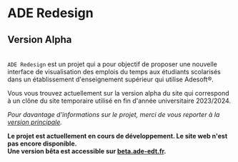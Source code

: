 # ADE Redesign

## Version Alpha

\
`ADE Redesign` est un projet qui a pour objectif de proposer une nouvelle interface de visualisation des emplois du temps aux étudiants scolarisés dans un établissement d'enseignement supérieur qui utilise Adesoft&#xAE;.

Vous vous trouvez actuellement sur la version alpha du site qui correspond à un clône du site temporaire utilisé en fin d'année universitaire 2023/2024.

_Pour davantage d'informations sur le projet, merci de vous reporter à la [version principale](https://github.com/CHALENCON-Yoan/ade-redesign/blob/main/README.md)._

**Le projet est actuellement en cours de développement. Le site web n'est pas encore disponible.\
Une version bêta est accessible sur [beta.ade-edt.fr](https://beta.ade-edt.fr).**
